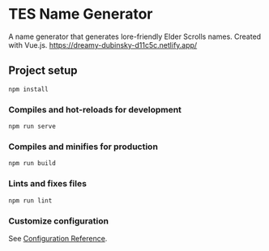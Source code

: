 # TES Name Generator
A name generator that generates lore-friendly Elder Scrolls names. Created with Vue.js.
https://dreamy-dubinsky-d11c5c.netlify.app/

## Project setup
```
npm install
```

### Compiles and hot-reloads for development
```
npm run serve
```

### Compiles and minifies for production
```
npm run build
```

### Lints and fixes files
```
npm run lint
```

### Customize configuration
See [Configuration Reference](https://cli.vuejs.org/config/).
